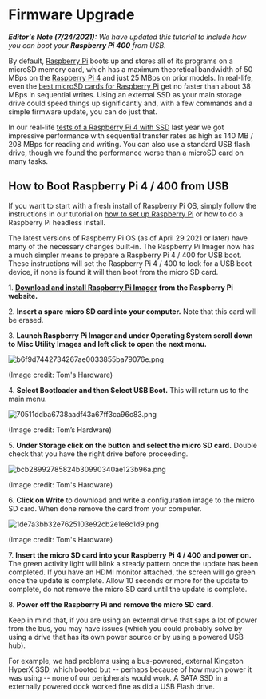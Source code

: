 # Firmware Upgrade

***Editor's Note (7/24/2021):*** _We have updated this tutorial to include how you can boot your_ ***Raspberry Pi 400*** _from USB._

By default, [Raspberry Pi](https://www.tomshardware.com/news/raspberry-pi) boots up and stores all of its programs on a microSD memory card, which has a maximum theoretical bandwidth of 50 MBps on the [Raspberry Pi 4](https://www.tomshardware.com/reviews/raspberry-pi-4) and just 25 MBps on prior models. In real-life, even the [best microSD cards for Raspberry Pi](https://www.tomshardware.com/best-picks/raspberry-pi-microsd-cards) get no faster than about 38 MBps in sequential writes.  Using an external SSD as your main storage drive could speed things up significantly and, with a few commands and a simple firmware update, you can do just that.

In our real-life [tests of a Raspberry Pi 4 with SSD](https://www.tomshardware.com/news/raspberry-pi-4-ssd-test,39811.html) last year we got impressive performance with sequential transfer rates as high as 140 MB / 208 MBps for reading and writing. You can also use a standard USB flash drive, though we found the performance worse than a microSD card on many tasks.

## How to Boot Raspberry Pi 4 / 400 from USB

If you want to start with a fresh install of Raspberry Pi OS, simply follow the instructions in our tutorial on [how to set up Raspberry Pi](https://www.tomshardware.com/reviews/raspberry-pi-set-up-how-to,6029.html) or how to do a Raspberry Pi headless install.

The latest versions of Raspberry Pi OS (as of April 29 2021 or later) have many of the necessary changes built-in. The Raspberry Pi Imager now has a much simpler means to prepare a Raspberry Pi 4 / 400 for USB boot. These instructions will set the Raspberry Pi 4 / 400 to look for a USB boot device, if none is found it will then boot from the micro SD card.

1\. [**Download and install Raspberry Pi Imager**](https://www.raspberrypi.org/downloads/) **from the Raspberry Pi website.**

2\. **Insert a spare micro SD card into your computer.** Note that this card will be erased.

3\. **Launch Raspberry Pi Imager and under Operating System scroll down to Misc Utility Images and left click to open the next menu.**

![b6f9d7442734267ae0033855ba79076e.png](/Users/liottar/projects/262life/262life.github.io/Typora/f4d127213a90496287a54b3c4fb198ab.png)

(Image credit: Tom's Hardware)

4\. **Select Bootloader and then Select USB Boot.** This will return us to the main menu.

![70511ddba6738aadf43a67ff3ca96c83.png](/Users/liottar/projects/262life/262life.github.io/Typora/bcaf49f1621d499aa7f965c999a09dc6.png)

(Image credit: Tom’s Hardware)

5\. **Under Storage click on the button and select the micro SD card.** Double check that you have the right drive before proceeding.

![bcb28992785824b30990340ae123b96a.png](/Users/liottar/projects/262life/262life.github.io/Typora/bcffa68eee3c4c938089e89a0f9fb698.png)

(Image credit: Tom's Hardware)

6\. **Click on Write** to download and write a configuration image to the micro SD card. When done remove the card from your computer.

![1de7a3bb32e7625103e92cb2e1e8c1d9.png](/Users/liottar/projects/262life/262life.github.io/Typora/aa3f7524928e48d49db5d45cb9acd7f5.png)

(Image credit: Tom's Hardware)

7\. **Insert the micro SD card into your Raspberry Pi 4 / 400 and power on.** The green activity light will blink a steady pattern once the update has been completed. If you have an HDMI monitor attached, the screen will go green once the update is complete. Allow 10 seconds or more for the update to complete, do not remove the micro SD card until the update is complete.

8\. **Power off the Raspberry Pi and remove the micro SD card.**

Keep in mind that, if you are using an external drive that saps a lot of power from the bus, you may have issues (which you could probably solve by using a drive that has its own power source or by using a powered USB hub).

For example, we had problems using a bus-powered, external Kingston HyperX SSD, which booted but -- perhaps because of how much power it was using -- none of our peripherals would work. A SATA SSD in a externally powered dock worked fine as did a USB Flash drive.

